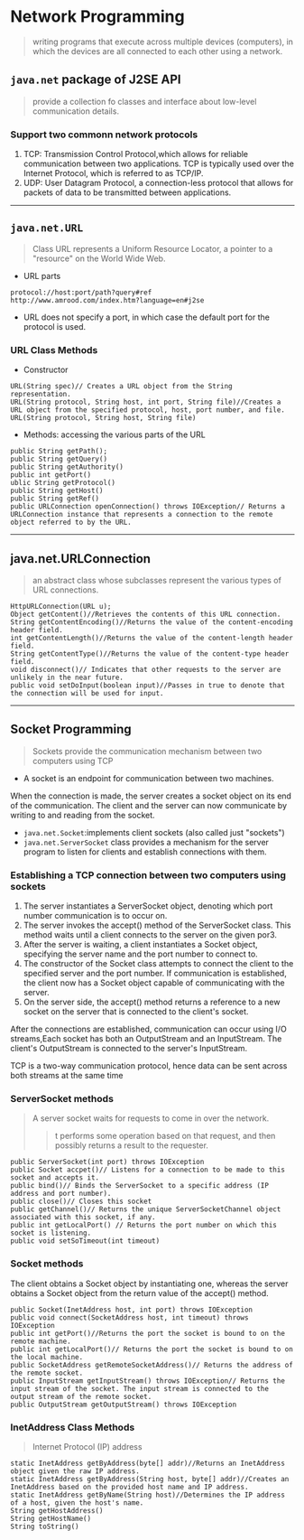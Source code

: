 # Network Programming
> writing programs that execute across multiple devices (computers), in which the devices are all connected to each other using a network.

## `java.net` package of J2SE API 
> provide a collection fo classes and interface about low-level communication details.

### Support two commonn network protocols
1. TCP: Transmission Control Protocol,which allows for reliable communication between two applications. TCP is typically used over the Internet Protocol, which is referred to as TCP/IP.
2. UDP: User Datagram Protocol, a connection-less protocol that allows for packets of data to be transmitted between applications.
---
## `java.net.URL`
> Class URL represents a Uniform Resource Locator, a pointer to a "resource" on the World Wide Web. 

* URL parts
```
protocol://host:port/path?query#ref
http://www.amrood.com/index.htm?language=en#j2se
```
* URL does not specify a port, in which case the default port for the protocol is used.

### URL Class Methods

* Constructor
```
URL(String spec)// Creates a URL object from the String representation.
URL(String protocol, String host, int port, String file)//Creates a URL object from the specified protocol, host, port number, and file.
URL(String protocol, String host, String file)
```

* Methods: accessing the various parts of the URL
```
public String getPath();
public String getQuery()
public String getAuthority()
public int getPort()
ublic String getProtocol()
public String getHost()
public String getRef()
public URLConnection openConnection() throws IOException// Returns a URLConnection instance that represents a connection to the remote object referred to by the URL.
```
----

## java.net.URLConnection
> an abstract class whose subclasses represent the various types of URL connections.
```
HttpURLConnection(URL u);
Object getContent()//Retrieves the contents of this URL connection.
String getContentEncoding()//Returns the value of the content-encoding header field.
int getContentLength()//Returns the value of the content-length header field.
String getContentType()//Returns the value of the content-type header field.
void disconnect()// Indicates that other requests to the server are unlikely in the near future.
public void setDoInput(boolean input)//Passes in true to denote that the connection will be used for input.

```
---
## Socket Programming
> Sockets provide the communication mechanism between two computers using TCP

* A socket is an endpoint for communication between two machines.

When the connection is made, the server creates a socket object on its end of the communication. The client and the server can now communicate by writing to and reading from the socket.

* `java.net.Socket`:implements client sockets (also called just "sockets")
* `java.net.ServerSocket` class provides a mechanism for the server program to listen for clients and establish connections with them.

### Establishing a TCP connection between two computers using sockets
1. The server instantiates a ServerSocket object, denoting which port number communication is to occur on.
2. The server invokes the accept() method of the ServerSocket class. This method waits until a client connects to the server on the given por3. 
3. After the server is waiting, a client instantiates a Socket object, specifying the server name and the port number to connect to.
4. The constructor of the Socket class attempts to connect the client to the specified server and the port number. If communication is established, the client now has a Socket object capable of communicating with the server.
5. On the server side, the accept() method returns a reference to a new socket on the server that is connected to the client's socket.


After the connections are established, communication can occur using I/O streams,Each socket has both an OutputStream and an InputStream. The client's OutputStream is connected to the server's InputStream.

TCP is a two-way communication protocol, hence data can be sent across both streams at the same time

### ServerSocket methods
> A server socket waits for requests to come in over the network.
>> t performs some operation based on that request, and then possibly returns a result to the requester.
```
public ServerSocket(int port) throws IOException
public Socket accpet()// Listens for a connection to be made to this socket and accepts it.
public bind()// Binds the ServerSocket to a specific address (IP address and port number).
public close()// Closes this socket
public getChannel()// Returns the unique ServerSocketChannel object associated with this socket, if any.
public int getLocalPort() // Returns the port number on which this socket is listening.
public void setSoTimeout(int timeout)
```

### Socket methods
The client obtains a Socket object by instantiating one, whereas the server obtains a Socket object from the return value of the accept() method.
```
public Socket(InetAddress host, int port) throws IOException
public void connect(SocketAddress host, int timeout) throws IOException
public int getPort()//Returns the port the socket is bound to on the remote machine.
public int getLocalPort()// Returns the port the socket is bound to on the local machine.
public SocketAddress getRemoteSocketAddress()// Returns the address of the remote socket.
public InputStream getInputStream() throws IOException// Returns the input stream of the socket. The input stream is connected to the output stream of the remote socket.
public OutputStream getOutputStream() throws IOException
```
### InetAddress Class Methods
> Internet Protocol (IP) address
```
static InetAddress getByAddress(byte[] addr)//Returns an InetAddress object given the raw IP address.
static InetAddress getByAddress(String host, byte[] addr)//Creates an InetAddress based on the provided host name and IP address.
static InetAddress getByName(String host)//Determines the IP address of a host, given the host's name.
String getHostAddress()
String getHostName()
String toString()
```
